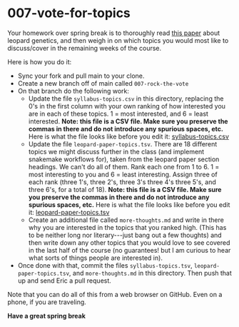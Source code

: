 # 007-vote-for-topics

Your homework over spring break is to thoroughly read [this paper](https://raw.githubusercontent.com/eriqande/con-gen-csu/main/extras/leopard-paper-and-supplements.pdf)
about leopard genetics, and then weigh in on which topics you would most like to discuss/cover
in the remaining weeks of the course.

Here is how you do it:

- Sync your fork and pull main to your clone.
- Create a new branch off of main called `007-rock-the-vote`
- On that branch do the following work:
    + Update the file `syllabus-topics.csv` in this directory, replacing the 0's in the first
      column with your own ranking of how interested you are in each of these topics. 1 = most
      interested, and 6 = least interested.  **Note: this file is a CSV file.  Make sure you
      preserve the commas in there and do not introduce any spurious spaces, etc.** Here is what the
      file looks like before you edit it: [syllabus-topics.csv](https://github.com/eriqande/con-gen-csu/blob/main/assignments/007-vote-for-topics/syllabus-topics.csv)
    + Update the file `leopard-paper-topics.tsv`.  There are 18 different topics we might discuss
      further in the class (and implement snakemake workflows for), taken from the leopard paper
      section headings.  We can't do all of them.  Rank each one from 1 to 6.  1 = most interesting to
      you and 6 = least interesting.  Assign three of each rank (three 1's, three 2's, three 3's three 4's
      three 5's, and three 6's, for a total of 18). **Note: this file is a CSV file.  Make sure you
      preserve the commas in there and do not introduce any spurious spaces, etc.** Here is what the
      file looks like before you edit it: [leopard-paper-topics.tsv](https://github.com/eriqande/con-gen-csu/blob/main/assignments/007-vote-for-topics/leopard-paper-topics.csv)
    + Create an additional file called `more-thoughts.md` and write in there why you are interested in the
      topics that you ranked high.  (This has to be neither long nor literary---just bang out a few thoughts)
      and then write down any other topics that you would love to see covered in the last half of the course
      (no guarantees! but I am curious to hear what sorts of things people are interested in).
- Once done with that, commit the files `syllabus-topics.tsv`, `leopard-paper-topics.tsv`, and
  `more-thoughts.md` in this directory.  Then push that up and send Eric a pull request.


Note that you can do all of this from a web browser on GitHub.  Even on a phone, if you are traveling.

**Have a great spring break**

